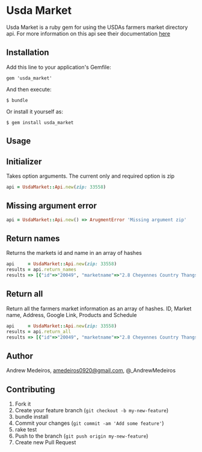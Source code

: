 # Usda Market

Usda Market is a ruby gem for using the USDAs farmers market directory api. For more information on this api see their documentation [here](http://search.ams.usda.gov/farmersmarkets/v1/svcdesc.html)

## Installation

Add this line to your application's Gemfile:

    gem 'usda_market'

And then execute:

    $ bundle

Or install it yourself as:

    $ gem install usda_market

## Usage

## Initializer
Takes option arguments. The current only and required option is zip
```ruby
api = UsdaMarket::Api.new(zip: 33558)
```

## Missing argument error
```ruby
api = UsdaMarket::Api.new() => ArugmentError 'Missing argument zip'
```

## Return names
Returns the markets id and name in an array of hashes
```ruby
api     = UsdaMarket::Api.new(zip: 33558)
results = api.return_names
results => [{"id"=>"20049", "marketname"=>"2.8 Cheyennes Country Thangs "}]
```

## Return all
Return all the farmers market information as an array of hashes. ID, Market name, Address, Google Link, Products and Schedule
```ruby
api     = UsdaMarket::Api.new(zip: 33558)
results = api.return_all
results => [{"id"=>"20049", "marketname"=>"2.8 Cheyennes Country Thangs ", "Address"=>"19319 Holly Lane, Lutz, Florida, 33548", "GoogleLink"=>"http://maps.google.com/?q=28.1619%2C%20-82.4747%20(%22Cheyennes+Country+Thangs+%22)", "Products"=>"", "Schedule"=>"    "}]
```

## Author
Andrew Medeiros, amedeiros0920@gmail.com, @_AndrewMedeiros

## Contributing

1. Fork it
2. Create your feature branch (`git checkout -b my-new-feature`)
3. bundle install
4. Commit your changes (`git commit -am 'Add some feature'`)
5. rake test
6. Push to the branch (`git push origin my-new-feature`)
7. Create new Pull Request
